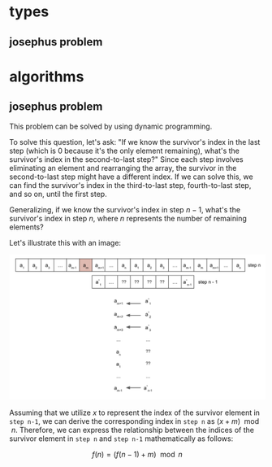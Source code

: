 # types
## josephus problem

# algorithms
## josephus problem
This problem can be solved by using dynamic programming.  

To solve this question, let's ask: "If we know the survivor's index in the last step (which is 0 because it's the only element remaining), what's the survivor's index in the second-to-last step?" Since each step involves eliminating an element and rearranging the array, the survivor in the second-to-last step might have a different index. If we can solve this, we can find the survivor's index in the third-to-last step, fourth-to-last step, and so on, until the first step.

Generalizing, if we know the survivor's index in step $n−1$, what's the survivor's index in step $n$, where $n$ represents the number of remaining elements?

Let's illustrate this with an image:

![level_n_vs_level_n-1.png](level_n_vs_level_n-1.png)

Assuming that we utilize $x$ to represent the index of the survivor element in `step n-1`, we can derive the corresponding index in `step n` as $(x + m) \mod{n}$. Therefore, we can express the relationship between the indices of the survivor element in `step n` and `step n-1` mathematically as follows:

$$f(n) = (f(n-1) + m) \mod{n}$$